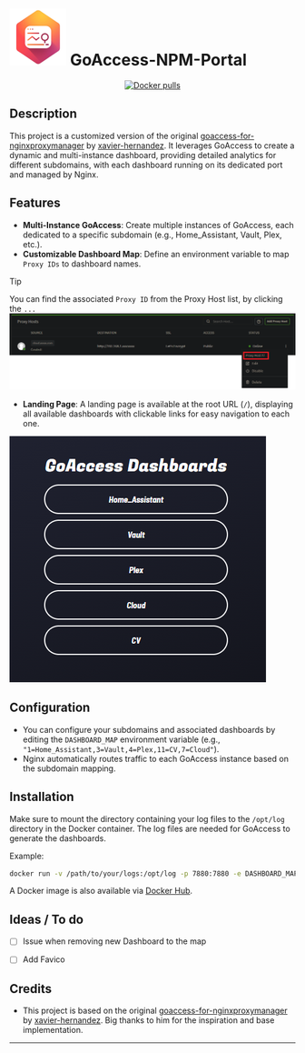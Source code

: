 # ![Logo](logo.png) GoAccess-NPM-Portal

<div align="center">
  
[![Docker pulls](https://img.shields.io/docker/pulls/pekno/goaccess-npm-portal)](https://hub.docker.com/r/pekno/goaccess-npm-portal)
  
</div>


## Description

This project is a customized version of the original [goaccess-for-nginxproxymanager](https://github.com/xavier-hernandez/goaccess-for-nginxproxymanager) by [xavier-hernandez](https://github.com/xavier-hernandez). It leverages GoAccess to create a dynamic and multi-instance dashboard, providing detailed analytics for different subdomains, with each dashboard running on its dedicated port and managed by Nginx.

## Features

- **Multi-Instance GoAccess**: Create multiple instances of GoAccess, each dedicated to a specific subdomain (e.g., Home_Assistant, Vault, Plex, etc.).
- **Customizable Dashboard Map**: Define an environment variable to map `Proxy IDs` to dashboard names.
> [!TIP]
> You can find the associated `Proxy ID` from the Proxy Host list, by clicking the `...`
> ![Landing Page](npm.png)
- **Landing Page**: A landing page is available at the root URL (`/`), displaying all available dashboards with clickable links for easy navigation to each one.

![Landing Page](landing_page.png)

## Configuration

- You can configure your subdomains and associated dashboards by editing the `DASHBOARD_MAP` environment variable (e.g., `"1=Home_Assistant,3=Vault,4=Plex,11=CV,7=Cloud"`).
- Nginx automatically routes traffic to each GoAccess instance based on the subdomain mapping.

## Installation

Make sure to mount the directory containing your log files to the `/opt/log` directory in the Docker container. The log files are needed for GoAccess to generate the dashboards.

Example:

```bash
docker run -v /path/to/your/logs:/opt/log -p 7880:7880 -e DASHBOARD_MAP="1=Home_Assistant,3=Vault,4=Plex,11=CV,7=Cloud" -d pekno/goaccess-npm-portal:latest
```

A Docker image is also available via [Docker Hub](https://hub.docker.com/r/pekno/goaccess-npm-portal).

## Ideas / To do

- [ ] Issue when removing new Dashboard to the map
- [ ] Add Favico


## Credits

- This project is based on the original [goaccess-for-nginxproxymanager](https://github.com/xavier-hernandez/goaccess-for-nginxproxymanager) by [xavier-hernandez](https://github.com/xavier-hernandez). Big thanks to him for the inspiration and base implementation.

---
